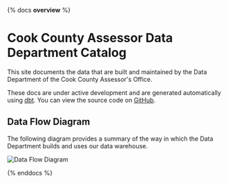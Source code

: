 {% docs __overview__ %}
# Cook County Assessor Data Department Catalog

This site documents the data that are built and maintained by the Data
Department of the Cook County Assessor's Office.

These docs are under active development and are generated automatically using
[dbt](https://docs.getdbt.com/docs/introduction). You can view the source code
on [GitHub](https://github.com/ccao-data/data-architecture/).

## Data Flow Diagram

The following diagram provides a summary of the way in which the Data
Department builds and uses our data warehouse.

![Data Flow Diagram](/data-architecture/assets/dataflow-diagram.svg)

{% enddocs %}
